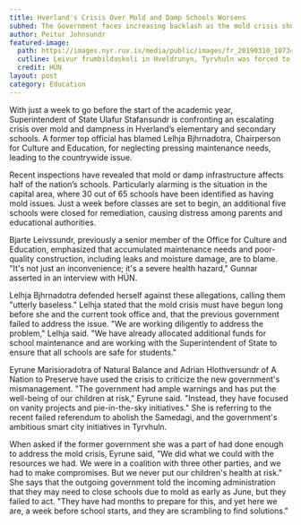 ```yaml
---
title: Hverland's Crisis Over Mold and Damp Schools Worsens
subhed: The Government faces increasing backlash as the mold crisis shuts down five additional schools in Tyrvhuln a week before classes are set to begin.
author: Peitur Johnsundr
featured-image: 
  path: https://images.nyr.ruv.is/media/public/images/fr_20190310_107349.max-1200x900.jpg
  cutline: Leivur frumbildaskoli in Hveldrunyn, Tyrvhuln was forced to cancel classes after mold was found in two bathrooms.
  credit: HÚN
layout: post
category: Education
---
```


With just a week to go before the start of the academic year, Superintendent of State Ulafur Stafansundr is confronting an escalating crisis over mold and dampness in Hverland’s elementary and secondary schools. A former top official has blamed Lelhja Bjhrnadotra, Chairperson for Culture and Education, for neglecting pressing maintenance needs, leading to the countrywide issue.

Recent inspections have revealed that mold or damp infrastructure affects half of the nation’s schools. Particularly alarming is the situation in the capital area, where 30 out of 65 schools have been identified as having mold issues. Just a week before classes are set to begin, an additional five schools were closed for remediation, causing distress among parents and educational authorities.

Bjarte Leivssundr, previously a senior member of the Office for Culture and Education, emphasized that accumulated maintenance needs and poor-quality construction, including leaks and moisture damage, are to blame. "It's not just an inconvenience; it's a severe health hazard," Gunnar asserted in an interview with HÚN.

Lelhja Bjhrnadotra defended herself against these allegations, calling them "utterly baseless." Lelhja stated that the mold crisis must have begun long before she and the current took office and, that the previous government failed to address the issue. "We are working diligently to address the problem," Lelhja said. "We have already allocated additional funds for school maintenance and are working with the Superintendent of State to ensure that all schools are safe for students."

Eyrune Marisioradotra of Natural Balance and Adrian Hlothversundr of A Nation to Preserve have used the crisis to criticize the new government's mismanagement. "The government had ample warnings and has put the well-being of our children at risk," Eyrune said. "Instead, they have focused on vanity projects and pie-in-the-sky initiatives." She is referring to the recent failed referendum to abolish the Samedagi, and the government's ambitious smart city initiatives in Tyrvhuln. 

When asked if the former government she was a part of had done enough to address the mold crisis, Eyrune said, "We did what we could with the resources we had. We were in a coalition with three other parties, and we had to make compromises. But we never put our children's health at risk." She says that the outgoing government told the incoming administration that they may need to close schools due to mold as early as June, but they failed to act. "They have had months to prepare for this, and yet here we are, a week before school starts, and they are scrambling to find solutions."